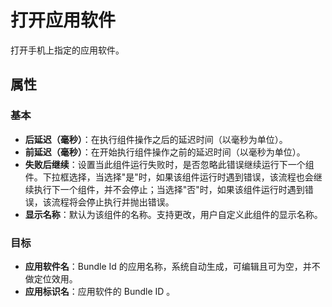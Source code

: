 # 打开应用软件
打开手机上指定的应用软件。

## 属性

### 基本
-  **后延迟（毫秒）**：在执行组件操作之后的延迟时间（以毫秒为单位）。
-  **前延迟（毫秒）**：在开始执行组件操作之前的延迟时间（以毫秒为单位）。
-  **失败后继续**：设置当此组件运行失败时，是否忽略此错误继续运行下一个组件。下拉框选择，当选择"是"时，如果该组件运行时遇到错误，该流程也会继续执行下一个组件，并不会停止；当选择"否"时，如果该组件运行时遇到错误，该流程将会停止执行并抛出错误。
-  **显示名称**：默认为该组件的名称。支持更改，用户自定义此组件的显示名称。

### 目标
- **应用软件名**：Bundle Id 的应用名称，系统自动生成，可编辑且可为空，并不做定位效用。
- **应用标识名**：应用软件的 Bundle ID 。